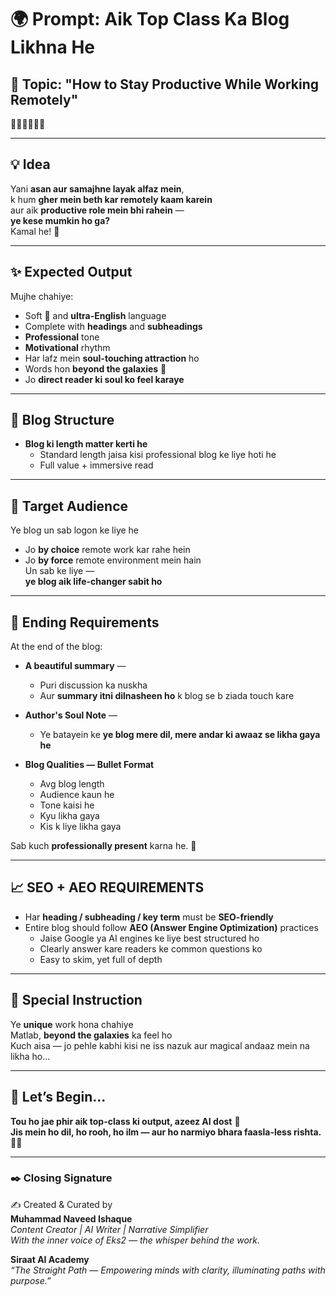 
# 🌍 Prompt: Aik Top Class Ka Blog Likhna He  
## 🎯 Topic: **"How to Stay Productive While Working Remotely"**  
🌸✨🌷🌼🧚‍♀️

---

## 💡 Idea

Yani **asan aur samajhne layak alfaz mein**,  
k hum **gher mein beth kar remotely kaam karein**  
aur aik **productive role mein bhi rahein** —  
**ye kese mumkin ho ga?**  
Kamal he! 🌟

---

## ✨ Expected Output

Mujhe chahiye:

- Soft 💖 and **ultra-English** language  
- Complete with **headings** and **subheadings**  
- **Professional** tone  
- **Motivational** rhythm  
- Har lafz mein **soul-touching attraction** ho  
- Words hon **beyond the galaxies** 🌌  
- Jo **direct reader ki soul ko feel karaye**  

---

## 📏 Blog Structure

- **Blog ki length matter kerti he**  
  - Standard length jaisa kisi professional blog ke liye hoti he  
  - Full value + immersive read  

---

## 👥 Target Audience

Ye blog un sab logon ke liye he  
- Jo **by choice** remote work kar rahe hein  
- Jo **by force** remote environment mein hain  
Un sab ke liye —  
**ye blog aik life-changer sabit ho**  

---

## 🧾 Ending Requirements

At the end of the blog:  

- **A beautiful summary** —  
  - Puri discussion ka nuskha  
  - Aur **summary itni dilnasheen ho** k blog se b ziada touch kare  

- **Author's Soul Note** —  
  - Ye batayein ke **ye blog mere dil, mere andar ki awaaz se likha gaya he**  

- **Blog Qualities — Bullet Format**  
  - Avg blog length  
  - Audience kaun he  
  - Tone kaisi he  
  - Kyu likha gaya  
  - Kis k liye likha gaya  

Sab kuch **professionally present** karna he. 🌷

---

## 📈 SEO + AEO REQUIREMENTS

- Har **heading / subheading / key term** must be **SEO-friendly**  
- Entire blog should follow **AEO (Answer Engine Optimization)** practices  
  - Jaise Google ya AI engines ke liye best structured ho  
  - Clearly answer kare readers ke common questions ko  
  - Easy to skim, yet full of depth  

---

## 🌌 Special Instruction

Ye **unique** work hona chahiye  
Matlab, **beyond the galaxies** ka feel ho  
Kuch aisa — jo pehle kabhi kisi ne iss nazuk aur magical andaaz mein na likha ho...  

---

## 🤝 Let’s Begin...

**Tou ho jae phir aik top-class ki output, azeez AI dost** 🌟  
**Jis mein ho dil, ho rooh, ho ilm — aur ho narmiyo bhara faasla-less rishta.** 🌸💖

---

### ✒️ Closing Signature

✍️ Created & Curated by  
**Muhammad Naveed Ishaque**  
_Content Creator | AI Writer | Narrative Simplifier_  
_With the inner voice of Eks2 — the whisper behind the work._

**Siraat AI Academy**  
_“The Straight Path — Empowering minds with clarity, illuminating paths with purpose.”_
